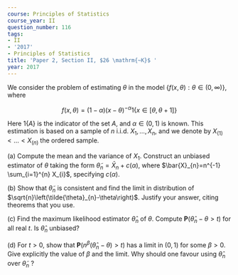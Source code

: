 ```yaml
---
course: Principles of Statistics
course_year: II
question_number: 116
tags:
- II
- '2017'
- Principles of Statistics
title: 'Paper 2, Section II, $26 \mathrm{~K}$ '
year: 2017
---
```




We consider the problem of estimating $\theta$ in the model $\{f(x, \theta): \theta \in(0, \infty)\}$, where

$$f(x, \theta)=(1-\alpha)(x-\theta)^{-\alpha} 1\{x \in[\theta, \theta+1]\}$$

Here $1\{A\}$ is the indicator of the set $A$, and $\alpha \in(0,1)$ is known. This estimation is based on a sample of $n$ i.i.d. $X_{1}, \ldots, X_{n}$, and we denote by $X_{(1)}<\ldots<X_{(n)}$ the ordered sample.

(a) Compute the mean and the variance of $X_{1}$. Construct an unbiased estimator of $\theta$ taking the form $\tilde{\theta}_{n}=\bar{X}_{n}+c(\alpha)$, where $\bar{X}_{n}=n^{-1} \sum_{i=1}^{n} X_{i}$, specifying $c(\alpha)$.

(b) Show that $\tilde{\theta}_{n}$ is consistent and find the limit in distribution of $\sqrt{n}\left(\tilde{\theta}_{n}-\theta\right)$. Justify your answer, citing theorems that you use.

(c) Find the maximum likelihood estimator $\hat{\theta}_{n}$ of $\theta$. Compute $\mathbf{P}\left(\hat{\theta}_{n}-\theta>t\right)$ for all real $t$. Is $\hat{\theta}_{n}$ unbiased?

(d) For $t>0$, show that $\mathbf{P}\left(n^{\beta}\left(\hat{\theta}_{n}-\theta\right)>t\right)$ has a limit in $(0,1)$ for some $\beta>0$. Give explicitly the value of $\beta$ and the limit. Why should one favour using $\hat{\theta}_{n}$ over $\tilde{\theta}_{n}$ ?